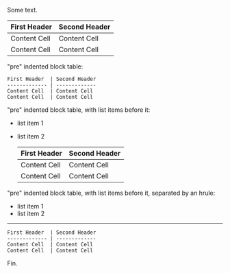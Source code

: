 Some text.

First Header  | Second Header
------------- | -------------
Content Cell  | Content Cell
Content Cell  | Content Cell

"pre" indented block table:

    First Header  | Second Header
    ------------- | -------------
    Content Cell  | Content Cell
    Content Cell  | Content Cell

"pre" indented block table, with list items before it:

* list item 1
* list item 2

    First Header  | Second Header
    ------------- | -------------
    Content Cell  | Content Cell
    Content Cell  | Content Cell

"pre" indented block table, with list items before it, separated by an hrule:

* list item 1
* list item 2

-------------------------------------------

    First Header  | Second Header
    ------------- | -------------
    Content Cell  | Content Cell
    Content Cell  | Content Cell

Fin.